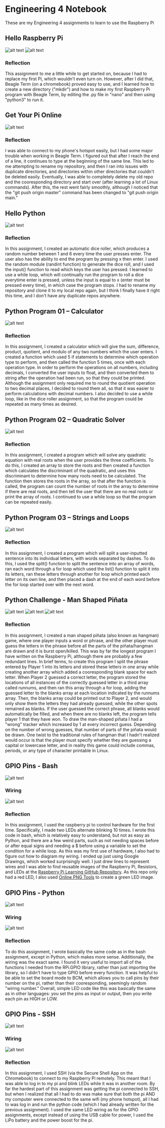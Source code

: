 # Engineering 4 Notebook
These are my Engineering 4 assignments to learn to use the Raspberry Pi
## Hello Raspberry Pi
![alt text](images/nanohelloworld.py.png)
![alt text](images/python3helloworld.py.png)
### Reflection
This assignment to me a little while to get started on, because I had to replace my first Pi, which wouldn't even turn on.  However, after I did that, Beagle Term (on a chromebook) proved easy to use, and I learned how to create a new directory ("mkdir") and how to make my first Raspberry Pi program with Beagle Term, by editing the .py file in "nano" and then using "python3" to run it.
## Get Your Pi Online
![alt text](images/getyourpionline.png)
### Reflection
I was able to connect to my phone's hotspot easily, but I had some major trouble when working in Beagle Term.  I figured out that after I reach the end of a line, it continues to type at the beginning of the same line. This led to me attempting to rename my repository, and then I ran into issues with duplicate directories, and directories within other directories that couldn't be deleted easily. Eventually, I was able to completely delete my old repo and the cooresponding directory and start over (after learning a lot of Linux commands). After this, the rest went fairly smoothly, although I noticed that the "git push origin master" command has been changed to "git push origin main." 
## Hello Python
![alt text](images/diceroller.png)
### Reflection
In this assignment, I created an automatic dice roller, which produces a random number between 1 and 6 every time the user presses enter.  The user also has the ability to end the program by pressing x then enter.  I used the random module (randint function) to generate the dice roll, and I used the input() function to read which keys the user has pressed.  I learned to use a while loop, which will continually run the program to roll a dice everytime enter is pressed, unless the input is equal to x (enter must be pressed every time), in which case the program stops. I had to rename my repository and clone it to my local repo again, but I think I finally have it right this time, and I don't have any duplicate repos anywhere.
## Python Program 01 – Calculator
![alt text](images/calculator.png)
### Reflection
In this assignment, I created a calculator which will give the sum, difference, product, quotient, and modulo of any two numbers which the user enters. I created a function which used 5 if statements to determine which operation type to perform, and then called the function 5 times, once with each operation type. In order to perform the operations on all numbers, including decimals, I converted the user inputs to float, and then converted them to string after the operation had been run, so that they could be printed.  Although the assignment only required me to round the quotient operation to two decimal places, I decided to round them all, so that it was easier to perform calculations with decimal numbers.  I also decided to use a while loop, like in the dice roller assignment, so that the program could be repeated as many times as desired.
## Python Program 02 – Quadratic Solver
![alt text](images/quadratic_solver.png)
### Reflection
In this assignment, I created a program which will solve any quadratic equation with real roots when the user provides the three coefficients.  To do this, I created an array to store the roots and then created a function which calculates the discriminant of the quadratic, and uses this discriminant to determine how many roots need to be calculated.  The function then stores the roots in the array, so that after the function is called, the program can count the number of roots in the array to determine if there are real roots, and then tell the user that there are no real roots or print the array of roots.  I continued to use a while loop so that the program can be repeated easily.
## Python Program 03 – Strings and Loops
![alt text](images/strings_and_loops.png)
### Reflection
In this assignment, I created a program which will split a user-inputted sentence into its individual letters, with words separated by dashes. To do this, I used the split() function to split the sentence into an array of words, ran each word through a for loop which used the list() function to split it into its letters,  ran these letters through another for loop which printed each letter on its own line, and then placed a dash at the end of each word before the for loop started over with the next word.  
## Python Challenge - Man Shaped Piñata
![alt text](images/MSPChallenge1.png)
![alt text](images/MSPChallenge2.png)
![alt text](images/MSPChallenge3.png)
### Reflection
In this assignment, I created a man shaped piñata (also known as hangman) game, where one player inputs a word or phrase, and the other player must guess the letters in the phrase before all the parts of the piñata/hangman are drawn and it is burst open/killed.  This was by far the longest program I have written on the Raspberry Pi, although there are probably a few redundant lines.  In brief terms, to create this program I split the phrase entered by Player 1 into its letters and stored these letters in one array while creating another array which added a cooresponding blank space for each letter. When Player 2 guessed a correct letter, the program stored the locations of all instances of the correctly guessed letter in a third array called runnums, and then ran this array through a for loop, adding the guessed letter to the blanks array at each location indicated by the runnums array.  Then, the blanks array could be printed out to Player 2, and would only show them the letters they had already guessed, while the other spots remained as blanks. If the user guessed the correct phrase, all blanks would automatically be filled, and when there are no blanks left, the program tells player 1 that they have won.  To draw the man-shaped piñata I had a "wrong" tracker which increased by 1 at every incorrect guess. Depending on the number of wrong guesses, that number of parts of the piñata would be drawn.  One twist to the traditional rules of hangman that I hadn't realized would occur is that the player must specify whether they are guessing a capital or lowercase letter, and in reality this game could include commas, periods, or any type of character printable in Linux.
## GPIO Pins - Bash
![alt text](images/GPIOBashRed.png) 
### Wiring
![alt text](images/GPIOBashWiring.png)
### Reflection
In this assignment, I used the raspberry pi to control hardware for the first time. Specifically, I made two LEDs alternate blinking 10 times.  I wrote this code in bash, which is relatively easy to understand, but not as easy as Python, and there are a few weird parts, such as not needing spaces before or after equal signs and needing a $ before using a variable to set the condition for a while loop.  As this was my first use of hardware, I also had to figure out how to diagram my wiring.  I ended up just using Google Drawings, which worked surprisingly well.  I just drew lines to represent wires and I was able to find reusable images of the Raspberry Pi, Resistors, and LEDs at the [Raspberry Pi Learning GitHub Repository](https://github.com/raspberrypilearning/components/tree/master/components).  As this repo only had a red LED, I also used [Online PNG Tools](https://onlinepngtools.com/change-png-color) to create a green LED image.
## GPIO Pins - Python
![alt text](images/GPIOPython.jpg) 
### Wiring
![alt text](images/GPIOBashWiring.png)
### Reflection
To do this assignment, I wrote basically the same code as in the bash assignment, except in Python, which makes more sense. Additionally, the wiring was the exact same. I found it very useful to import all of the functions I needed from the RPi.GPIO library, rather than just importing the library, so I didn't have to type GPIO before every function.  It was helpful to be able to set the board mode to BCM, which allows you to call pins by their number on the pi, rather than their cooresponding, seemingly random "wiring number."  Overall, simple LED code like this was basically the same as in other languages: you set the pins as input or output, then you write each pin as HIGH or LOW.
## GPIO Pins - SSH
![alt text](images/GPIO_SSH.jpg) 
### Wiring
![alt text](images/GPIO_SSH_Wiring.png)
### Reflection
In this assignment, I used SSH (via the Secure Shell App on the Chromebook) to connect to my Raspberry Pi remotely.  This meant that I was able to log in to my pi and blink LEDs while it was in another room. By far the hardest part of this assignment was getting the pi connected to SSH, but when I realized that all I had to do was make sure that both the pi AND my computer were connected to the same wifi (my phone hotspot), all I had to was log in and run the python code (which I had already written for the previous assignment).  I used the same LED wiring as for the GPIO assignments, except instead of using the USB cable for power, I used the LiPo battery and the power boost for the pi. 

